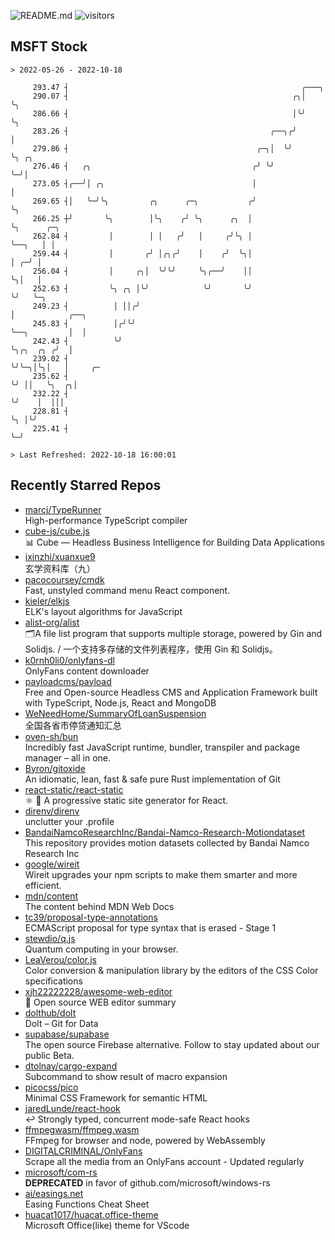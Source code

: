 ![README.md](https://github.com/Gerhut/Gerhut/workflows/README.md/badge.svg)
![visitors](https://visitors.vercel.app/Gerhut/Gerhut?token=8cf69d1f6813d272ef062726b6070c9be4ff72038cfe5a7ded7384a8da65d866)

## MSFT Stock

```
> 2022-05-26 - 2022-10-18

     293.47 ┤                                                    ╭───╮                                           
     290.07 ┤                                                  ╭╮│   ╰╮                                          
     286.66 ┤                                                  │╰╯    ╰╮                                         
     283.26 ┤                                             ╭──╮╭╯       │                                         
     279.86 ┤                                          ╭─╮│  ╰╯        ╰╮ ╭╮                                     
     276.46 ┤   ╭╮                                    ╭╯ ╰╯             ╰─╯│                                     
     273.05 ┤╭──╯│ ╭╮                                 │                    │                                     
     269.65 ┤│   ╰─╯╰╮         ╭╮      ╭─╮           ╭╯                    ╰╮                                    
     266.25 ┼╯       ╰╮        │╰╮    ╭╯ ╰╮      ╭╮  │                      ╰╮      ╭─╮                          
     262.84 ┤         │        │ │   ╭╯   │     ╭╯╰╮ │                       ╰──╮   │ │                          
     259.44 ┤         │       ╭╯ │╭╮╭╯    │    ╭╯  ╰╮│                          │ ╭─╯ │                          
     256.04 ┤         │     ╭╮│  ╰╯╰╯     ╰╮╭──╯    ││                          ╰╮│   │                          
     252.63 ┤         ╰╮ ╭╮ │╰╯            ╰╯       ╰╯                           ╰╯   ╰─╮                        
     249.23 ┤          │ ││╭╯                                                           │            ╭──╮        
     245.83 ┤          │╭╯╰╯                                                            ╰──╮         │  │        
     242.43 ┤          ╰╯                                                                  ╰╮╭╮  ╭╮ ╭╯  │        
     239.02 ┤                                                                               ╰╯╰─╮│╰╮│   │     ╭─ 
     235.62 ┤                                                                                   ╰╯ ││   ╰╮  ╭╮│  
     232.22 ┤                                                                                      ╰╯    │  │││  
     228.81 ┤                                                                                            ╰╮ │╰╯  
     225.41 ┤                                                                                             ╰─╯    

> Last Refreshed: 2022-10-18 16:00:01
```

## Recently Starred Repos

- [marcj/TypeRunner](https://github.com/marcj/TypeRunner)  
  High-performance TypeScript compiler
- [cube-js/cube.js](https://github.com/cube-js/cube.js)  
  📊  Cube — Headless Business Intelligence for Building Data Applications
- [ixinzhi/xuanxue9](https://github.com/ixinzhi/xuanxue9)  
  玄学资料库（九）
- [pacocoursey/cmdk](https://github.com/pacocoursey/cmdk)  
  Fast, unstyled command menu React component.
- [kieler/elkjs](https://github.com/kieler/elkjs)  
  ELK's layout algorithms for JavaScript
- [alist-org/alist](https://github.com/alist-org/alist)  
  🗂️A file list program that supports multiple storage, powered by Gin and Solidjs. / 一个支持多存储的文件列表程序，使用 Gin 和 Solidjs。
- [k0rnh0li0/onlyfans-dl](https://github.com/k0rnh0li0/onlyfans-dl)  
  OnlyFans content downloader
- [payloadcms/payload](https://github.com/payloadcms/payload)  
  Free and Open-source Headless CMS and Application Framework built with TypeScript, Node.js, React and MongoDB
- [WeNeedHome/SummaryOfLoanSuspension](https://github.com/WeNeedHome/SummaryOfLoanSuspension)  
  全国各省市停贷通知汇总
- [oven-sh/bun](https://github.com/oven-sh/bun)  
  Incredibly fast JavaScript runtime, bundler, transpiler and package manager – all in one.
- [Byron/gitoxide](https://github.com/Byron/gitoxide)  
  An idiomatic, lean, fast & safe pure Rust implementation of Git
- [react-static/react-static](https://github.com/react-static/react-static)  
  ⚛️ 🚀 A progressive static site generator for React.
- [direnv/direnv](https://github.com/direnv/direnv)  
  unclutter your .profile
- [BandaiNamcoResearchInc/Bandai-Namco-Research-Motiondataset](https://github.com/BandaiNamcoResearchInc/Bandai-Namco-Research-Motiondataset)  
  This repository provides motion datasets collected by Bandai Namco Research Inc
- [google/wireit](https://github.com/google/wireit)  
  Wireit upgrades your npm scripts to make them smarter and more efficient.
- [mdn/content](https://github.com/mdn/content)  
  The content behind MDN Web Docs
- [tc39/proposal-type-annotations](https://github.com/tc39/proposal-type-annotations)  
  ECMAScript proposal for type syntax that is erased - Stage 1
- [stewdio/q.js](https://github.com/stewdio/q.js)  
  Quantum computing in your browser.
- [LeaVerou/color.js](https://github.com/LeaVerou/color.js)  
  Color conversion & manipulation library by the editors of the CSS Color specifications
- [xjh22222228/awesome-web-editor](https://github.com/xjh22222228/awesome-web-editor)  
  🔨  Open source WEB editor summary
- [dolthub/dolt](https://github.com/dolthub/dolt)  
  Dolt – Git for Data
- [supabase/supabase](https://github.com/supabase/supabase)  
  The open source Firebase alternative. Follow to stay updated about our public Beta.
- [dtolnay/cargo-expand](https://github.com/dtolnay/cargo-expand)  
  Subcommand to show result of macro expansion
- [picocss/pico](https://github.com/picocss/pico)  
  Minimal CSS Framework for semantic HTML
- [jaredLunde/react-hook](https://github.com/jaredLunde/react-hook)  
  ↩ Strongly typed, concurrent mode-safe React hooks
- [ffmpegwasm/ffmpeg.wasm](https://github.com/ffmpegwasm/ffmpeg.wasm)  
  FFmpeg for browser and node, powered by WebAssembly
- [DIGITALCRIMINAL/OnlyFans](https://github.com/DIGITALCRIMINAL/OnlyFans)  
  Scrape all the media from an OnlyFans account - Updated regularly
- [microsoft/com-rs](https://github.com/microsoft/com-rs)  
  **DEPRECATED** in favor of github.com/microsoft/windows-rs
- [ai/easings.net](https://github.com/ai/easings.net)  
  Easing Functions Cheat Sheet
- [huacat1017/huacat.office-theme](https://github.com/huacat1017/huacat.office-theme)  
  Microsoft Office(like) theme for VScode

